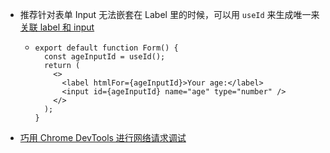 - 推荐针对表单 Input 无法嵌套在 Label 里的时候，可以用 `useId` 来生成唯一来[关联 label 和 input](https://beta-reactjs-org-git-html-fbopensource.vercel.app/apis/react-dom/components/input#:~:text=If%20you%20can%E2%80%99t%20nest%20%3Cinput%3E%20into%20a%20%3Clabel%3E)
	- ```
	  export default function Form() {
	    const ageInputId = useId();
	    return (
	      <>
	        <label htmlFor={ageInputId}>Your age:</label>
	        <input id={ageInputId} name="age" type="number" />
	      </>
	    );
	  }
	  ```
- [巧用 Chrome DevTools 进行网络请求调试](https://www.v2ex.com/t/904090)